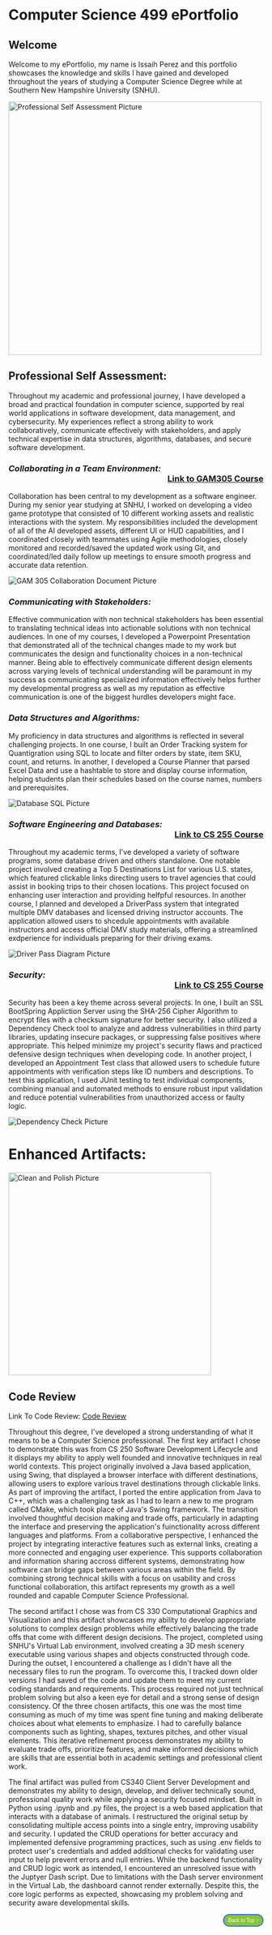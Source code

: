 # **Computer Science 499 ePortfolio**


## **Welcome**
Welcome to my ePortfolio, my name is Issaih Perez and this portfolio showcases
the knowledge and skills I have gained and developed throughout the years of
studying a Computer Science Degree while at Southern New Hampshire University (SNHU).


<img src="assets/images/selfassessment.jpg" alt="Professional Self Assessment Picture" width="500">

## **Professional Self Assessment:**
Throughout my academic and professional journey, I have developed a broad and practical
foundation in computer science, supported by real world applications in software development,
data management, and cybersecurity. My experiences reflect a strong ability to work
collaboratively, communicate effectively with stakeholders, and apply technical expertise in
data structures, algorithms, databases, and secure software development.


### ***Collaborating in a Team Environment:***          <div style="text-align: right;">[Link to GAM305 Course](https://github.com/AshwinC89/GAM305Team4)
Collaboration has been central to my development as a software engineer. During my senior year
studying at SNHU, I worked on developing a video game prototype that consisted of 10 different working
assets and realistic interactions with the system. My responsibilities included the development of all
of the AI developed assets, different UI or HUD capabilities, and I coordinated closely with teammates
using Agile methodologies, closely monitored and recorded/saved the updated work using Git, and
coordinated/led daily follow up meetings to ensure smooth progress and accurate data retention.

<img src="assets/images/GAMCollab.png" alt="GAM 305 Collaboration Document Picture">



### ***Communicating with Stakeholders:***
Effective communication with non technical stakeholders has been essential to translating technical
ideas into actionable solutions with non technical audiences. In one of my courses, I developed a
Powerpoint Presentation that demonstrated all of the technical changes made to my work but communicates
the design and functionality choices in a non-technical manner. Being able to effectively communicate
different design elements across varying levels of technical understanding will be paramount in my
success as communicating specialized information effectively helps further my developmental progress
as well as my reputation as effective communication is one of the biggest hurdles developers might face.


### ***Data Structures and Algorithms:***
My proficiency in data structures and algorithms is reflected in several challenging projects. In one
course, I built an Order Tracking system for Quantigration using SQL to locate and filter orders by state,
item SKU, count, and returns. In another, I developed a Course Planner that parsed Excel Data and use a 
hashtable to store and display course information, helping students plan their schedules based on the course
names, numbers and prerequisites. 

<img src="assets/images/DatabaseSQL.jpg" alt="Database SQL Picture">



### ***Software Engineering and Databases:***           <div style="text-align: right;">[Link to CS 255 Course](https://github.com/IssaihPerez/CS255-System-Analysis-And-Design)
Throughout my academic terms, I've developed a variety of software programs, some database driven and others
standalone. One notable project involved creating a Top 5 Destinations List for various U.S. states, which
featured clickable links directing users to travel agencies that could assist in booking trips to their chosen
locations. This project focused on enhancing user interaction and providing helfpful resources. In another course,
I planned and developed a DriverPass system that integrated multiple DMV databases and licensed driving instructor 
accounts. The application allowed users to shcedule appointments with available instructors and access official 
DMV study materials, offering a streamlined exdperience for individuals preparing for their driving exams.

<img src="assets/images/DriverPassDiagram.jpg" alt="Driver Pass Diagram Picture">



### ***Security:***                                     <div style="text-align: right;">[Link to CS 255 Course](https://github.com/IssaihPerez/CS255-System-Analysis-And-Design)
Security has been a key theme across several projects. In one, I built an SSL BootSpring Appliction Server using
the SHA-256 Cipher Algorithm to encrypt files with a checksum signature for better security. I also utilized a
Dependency Check tool to analyze and address vulnerabilities in third party libraries, updating insecure packages,
or suppressing false positives where appropriate. This helped minimize my project's security flaws and practiced
defensive design techniques when developing code. In another project, I developed an Appointment Test class that
allowed users to schedule future appointments with verification steps like ID numbers and descriptions. To test this
application, I used JUnit testing to test individual components, combining manual and automated methods to ensure
robust input validation and reduce potential vulnerabilities from unauthorized access or faulty logic. 

<img src="assets/images/DependencyCheck.png" alt="Dependency Check Picture">



# **Enhanced Artifacts:**

<img src="assets/images/cleanandpolish.jpg" alt="Clean and Polish Picture" width="400">

## **Code Review**
Link To Code Review: [Code Review](https://www.youtube.com/watch?v=Prg9hNZymoQ)


Throughout this degree, I've developed a strong understanding of what it means to be a Computer Science
professional. The first key artifact I chose to demonstrate this was from CS 250 Software Development Lifecycle and it
displays my ability to apply well founded and innovative techniques in real world contexts. This project originally
involved a Java based application, using Swing, that displayed a browser interface with different destinations, allowing
users to explore various travel destinations through clickable links. As part of improving the artifact, I ported
the entire application from Java to C++, which was a challenging task as I had to learn a new to me program called
CMake, which took place of Java's Swing framework. The transition involved thoughtful decision making and trade offs,
particularly in adapting the interface and preserving the application's fuinctionality across different languages and
platforms. From a collaborative perspective, I enhanced the project by integrating interactive features such as external
links, creating a more connected and engaging user experience. This supports collaboration and information sharing
accross different systems, demonstrating how software can bridge gaps between various areas within the field. By combining
strong technical skills with a focus on usability and cross functional collaboration, this artifact represents my growth
as a well rounded and capable Computer Science Professional.

The second artifact I chose was from CS 330 Computational Graphics and Visualization and this artifact showcases my ability
to develop appropriate solutions to complex design problems while effectively balancing the trade offs that come with
different design decisions. The project, completed using SNHU's Virtual Lab environment, involved creating a 3D mesh
scenery executable using various shapes and objects constructed through code. During the outset, I encountered a
challenge as I didn't have all the necessary files to run the program. To overcome this, I tracked down older versions
I had saved of the code and update them to meet my current coding standards and requirements. This process required
not just technical problem solving but also a keen eye for detail and a strong sense of design consistency. Of the 
three chosen artifacts, this one was the most time consuming as much of my time was spent fine tuning and making
deliberate choices about what elements to emphasize. I had to carefully balance components such as lighting, shapes, 
textures pitches, and other visual elements. This iterative refinement process demonstrates my ability to evaluate trade 
offs, prioritize features, and make informed decisions which are skills that are essential both in academic settings and
professional client work. 

The final artifact was pulled from CS340 Client Server Development and demonstrates my ability to design, develop, and
deliver technically sound, professional quality work while applying a security focused mindset. Built in Python using
.ipynb and .py files, the project is a web based application that interacts with a database of animals. I restructured
the original setup by consolidating multiple access points into a single entry, improving usability and security. I updated
the CRUD operations for better accuracy and implemented defensive programming practices, such as using .env fields to
protect user's credentials and added additional checks for validating user input to help prevent errors and null entries.
While the backend functionality and CRUD logic work as intended, I encountered an unresolved issue with the Juptyer Dash script.
Due to limitations with the Dash server environment in the Virtual Lab, the dashboard cannot render externally. Despite this,
the core logic performs as expected, showcasing my problem solving and security aware developmental skills. 

<div style="text-align: right;">
    <a href="#">
        <button style="font-size: 10px; font-weight: 500; background: #86C43B; color: #ffffff; border-radius: 50px; border-style: solid; border-color: #4169e1; padding: 5px 8px;">Back to Top &#8593;</button>
    </a>
</div>